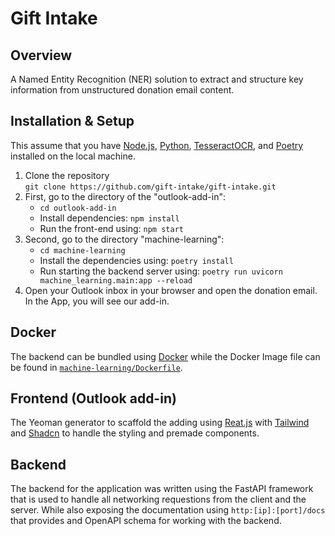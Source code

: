 # Gift Intake

## Overview

A Named Entity Recognition (NER) solution to extract and structure key information from unstructured donation email content.

## Installation & Setup

This assume that you have [Node.js](https://nodejs.org/en), [Python](https://www.python.org/), [TesseractOCR](https://github.com/tesseract-ocr/tesseract), and [Poetry](https://python-poetry.org/) installed on the local machine.

1. Clone the repository  
   `git clone https://github.com/gift-intake/gift-intake.git`
2. First, go to the directory of the "outlook-add-in":
   - `cd outlook-add-in`
   - Install dependencies:
     `npm install`
   - Run the front-end using:
     `npm start`
3. Second, go to the directory "machine-learning":
   - `cd machine-learning`
   - Install the dependencies using:
     `poetry install`
   - Run starting the backend server using:
     `poetry run uvicorn machine_learning.main:app --reload`
4. Open your Outlook inbox in your browser and open the donation email. In the App, you will see our add-in.

## Docker

The backend can be bundled using [Docker](https://www.docker.com/) while the Docker Image file can be found in [`machine-learning/Dockerfile`](./machine-learning/Dockerfile).

## Frontend (Outlook add-in)

The Yeoman generator to scaffold the adding using [Reat.js](https://react.dev/) with [Tailwind](https://tailwindcss.com/) and [Shadcn](https://ui.shadcn.com/) to handle the styling and premade components.

## Backend

The backend for the application was written using the FastAPI framework that is used to handle all networking requestions from the client and the server. While also exposing the documentation using `http:[ip]:[port]/docs` that provides and OpenAPI schema for working with the backend.
